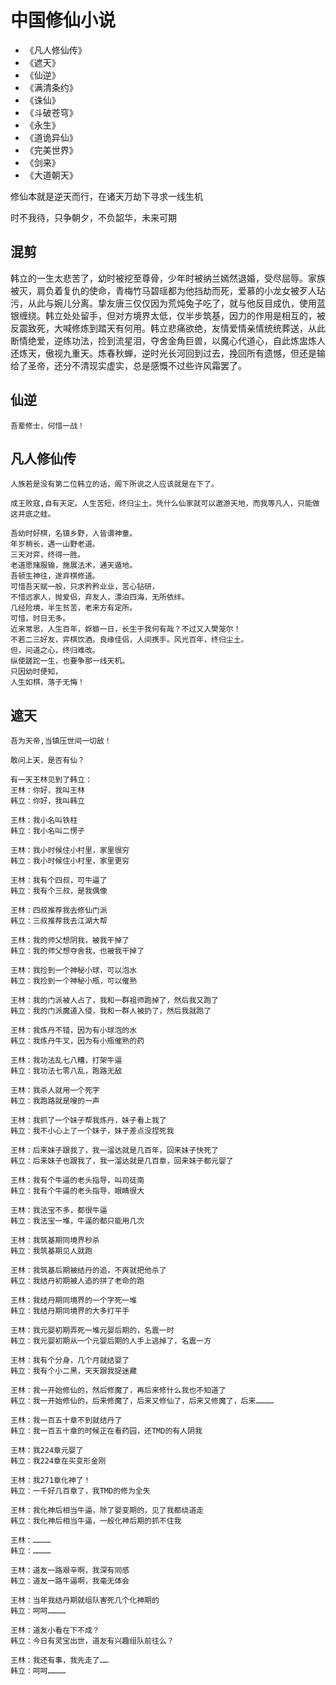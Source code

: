# 中国修仙小说
* 《凡人修仙传》
* 《遮天》
* 《仙逆》
* 《满清条约》
* 《诛仙》
* 《斗破苍穹》
* 《永生》
* 《道诡异仙》
* 《完美世界》
* 《剑来》
* 《大道朝天》

修仙本就是逆天而行，在诸天万劫下寻求一线生机

时不我待，只争朝夕，不负韶华，未来可期

## 混剪
韩立的一生太悲苦了，幼时被挖至尊骨，少年时被纳兰嫣然退婚，受尽屈辱。家族被灭，肩负着复仇的使命，青梅竹马碧瑶都为他挡劫而死，爱慕的小龙女被歹人玷污，从此与婉儿分离。挚友唐三仅仅因为荒炖兔子吃了，就与他反目成仇，使用蓝银缠绕。韩立处处留手，但对方境界太低，仅半步筑基，因力的作用是相互的，被反震致死，大喊修炼到踏天有何用。韩立悲痛欲绝，友情爱情亲情统统葬送，从此断情绝爱，逆练功法，捡到流星泪，夺舍金角巨兽，以魔心代道心，自此炼盅炼人还炼天，傲视九重天。炼春秋蝉，逆时光长河回到过去，挽回所有遗憾，但还是输给了圣帝，还分不清现实虚实，总是感慨不过些许风霜罢了。

## 仙逆
```
吾辈修士，何惜一战！
```
## 凡人修仙传
```
人族若是没有第二位韩立的话，阁下所说之人应该就是在下了。

成王败寇,自有天定。人生苦短，终归尘土。凭什么仙家就可以遨游天地，而我等凡人，只能做这井底之蛙。

吾幼时好棋，名镇乡野，人皆谓神童。
年岁稍长，遇一山野老道。
三天对弈，终得一胜。
老道愿赌服输，施展法术，通天遁地。
吾顿生神往，遂弃棋修道。
可惜吾天赋一般，只求矜矜业业，苦心钻研，
不惜远家人，抛爱侣，弃友人，漂泊四海，无所依绊。
几经险境，半生贫苦，老来方有定所。
可惜，时日无多。
近来常思，人生百年，蜉蝣一日，长生于我何有哉？不过又入樊笼尔！
不若二三好友，弈棋饮酒。良缘佳侣，人间携手。风光百年，终归尘土。
但，问道之心，终归难改。
纵使蹉跎一生，也要争那一线天机。
只因幼时便知，
人生如棋，落子无悔！
```

## 遮天
```
吾为天帝,当镇压世间一切敌！

敢问上天，是否有仙？
```
```
有一天王林见到了韩立：
王林：你好，我叫王林
韩立：你好，我叫韩立

王林：我小名叫铁柱
韩立：我小名叫二愣子

王林：我小时候住小村里，家里很穷
韩立：我小时候住小村里，家里更穷

王林：我有个四叔，可牛逼了
韩立：我有个三叔，是我偶像

王林：四叔推荐我去修仙门派
韩立：三叔推荐我去江湖大帮

王林：我的师父想阴我，被我干掉了
韩立：我的师父想夺舍我，也被我干掉了

王林：我捡到一个神秘小球，可以泡水
韩立：我捡到一个神秘小瓶，可以催熟

王林：我的门派被人占了，我和一群祖师跑掉了，然后我又跑了
韩立：我的门派魔道入侵，我和一群人被扔了，然后我就跑了

王林：我炼丹不错，因为有小球泡的水
韩立：我炼丹牛叉，因为有小瓶催熟的药

王林：我功法乱七八糟，打架牛逼
韩立：我功法七零八乱，跑路无敌

王林：我杀人就用一个死字
韩立：我跑路就是嗖的一声

王林：我抓了一个妹子帮我炼丹，妹子看上我了
韩立：我不小心上了一个妹子，妹子差点没捏死我

王林：后来妹子跟我了，我一溜达就是几百年，回来妹子快死了
韩立：后来妹子也跟我了，我一溜达就是几百章，回来妹子都元婴了

王林：我有个牛逼的老头指导，叫司徒南
韩立：我有个牛逼的老头指导，眼睛很大

王林：我法宝不多，都很牛逼
韩立：我法宝一堆，牛逼的都只能用几次

王林：我筑基期同境界秒杀
韩立：我筑基期见人就跑

王林：我筑基后期被结丹的追，不爽就把他杀了
韩立：我结丹初期被人追的拼了老命的跑

王林：我结丹期同境界的一个字死一堆
韩立：我结丹期同境界的大多打平手

王林：我元婴初期弄死一堆元婴后期的，名震一时
韩立：我元婴初期从一个元婴后期的人手上逃掉了，名震一方

王林：我有个分身，几个月就结婴了
韩立：我有个小二黑，天天跟我捉迷藏

王林：我一开始修仙的，然后修魔了，再后来修什么我也不知道了
韩立：我一开始修仙的，后来修魔了，后来又修仙了，后来又修魔了，后来…………

王林：我一百五十章不到就结丹了
韩立：我一百五十章的时候正在看药园，还TMD的有人阴我

王林：我224章元婴了
韩立：我224章在买变形金刚

王林：我271章化神了！
韩立：一千好几百章了，我TMD的修为全失

王林：我化神后相当牛逼，除了婴变期的，见了我都绕道走
韩立：我化神后相当牛逼，一般化神后期的抓不住我

王林：…………
韩立：…………

王林：道友一路艰辛啊，我深有同感
韩立：道友一路牛逼啊，我毫无体会

王林：当年我结丹期就组队害死几个化神期的
韩立：呵呵…………

王林：道友小看在下不成？
韩立：今日有灵宝出世，道友有兴趣组队前往么？

王林：我还有事，我先走了……
韩立：呵呵…………
```

